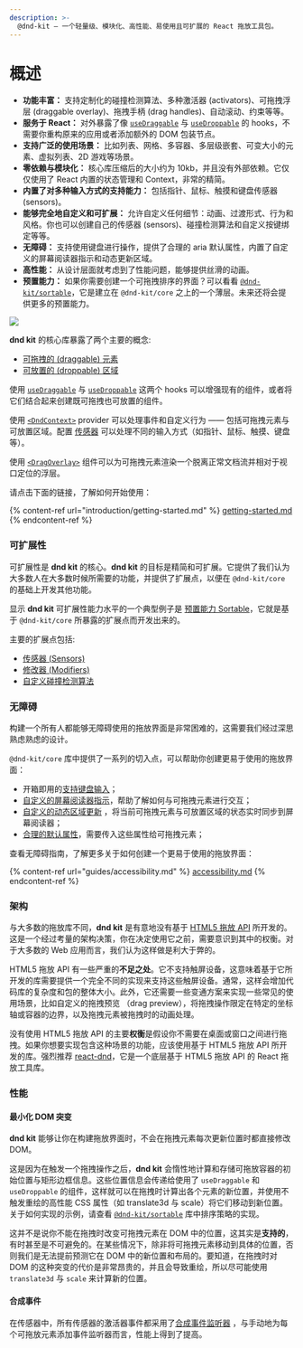```yaml
---
description: >-
  @dnd-kit – 一个轻量级、模块化、高性能、易使用且可扩展的 React 拖放工具包。
---
```


# 概述

- **功能丰富：** 支持定制化的碰撞检测算法、多种激活器 (activators)、可拖拽浮层 (draggable overlay)、拖拽手柄 (drag handles)、自动滚动、约束等等。
- **服务于 React：** 对外暴露了像 [`useDraggable`](api-documentation/draggable/usedraggable.md) 与 [`useDroppable`](api-documentation/droppable/usedroppable.md) 的 hooks，不需要你重构原来的应用或者添加额外的 DOM 包装节点。
- **支持广泛的使用场景：** 比如列表、网格、多容器、多层级嵌套、可变大小的元素、虚拟列表、2D 游戏等场景。
- **零依赖与模块化：** 核心库压缩后的大小约为 10kb，并且没有外部依赖。它仅仅使用了 React 内置的状态管理和 Context，非常的精简。
- **内置了对多种输入方式的支持能力：** 包括指针、鼠标、触摸和键盘传感器 (sensors)。
- **能够完全地自定义和可扩展：** 允许自定义任何细节：动画、过渡形式、行为和风格。你也可以创建自己的传感器 (sensors)、碰撞检测算法和自定义按键绑定等等。
- **无障碍：** 支持使用键盘进行操作，提供了合理的 aria 默认属性，内置了自定义的屏幕阅读器指示和动态更新区域。
- **高性能：** 从设计层面就考虑到了性能问题，能够提供丝滑的动画。
- **预置能力：** 如果你需要创建一个可拖拽排序的界面？可以看看 [`@dnd-kit/sortable`](presets/sortable/)，它是建立在 `@dnd-kit/core` 之上的一个薄层。未来还将会提供更多的预置能力。

![](.gitbook/assets/concepts-illustration-large.svg)

**dnd kit** 的核心库暴露了两个主要的概念:

- [可拖拽的 (draggable) 元素](api-documentation/draggable/)
- [可放置的 (droppable) 区域](api-documentation/droppable/)

使用 [`useDraggable`](api-documentation/draggable/usedraggable.md) 与 [`useDroppable`](api-documentation/droppable/usedroppable.md) 这两个 hooks 可以增强现有的组件，或者将它们结合起来创建既可拖拽也可放置的组件。

使用 [`<DndContext>`](api-documentation/context-provider/) provider 可以处理事件和自定义行为 —— 包括可拖拽元素与可放置区域。配置 [传感器](api-documentation/sensors/) 可以处理不同的输入方式（如指针、鼠标、触摸、键盘等）。

使用 [`<DragOverlay>`](api-documentation/draggable/drag-overlay.md) 组件可以为可拖拽元素渲染一个脱离正常文档流并相对于视口定位的浮层。

请点击下面的链接，了解如何开始使用：

{% content-ref url="introduction/getting-started.md" %}
[getting-started.md](introduction/getting-started.md)
{% endcontent-ref %}

### 可扩展性

可扩展性是 **dnd kit** 的核心。**dnd kit** 的目标是精简和可扩展。它提供了我们认为大多数人在大多数时候所需要的功能，并提供了扩展点，以便在 `@dnd-kit/core` 的基础上开发其他功能。

显示 **dnd kit** 可扩展性能力水平的一个典型例子是 [预置能力 Sortable](presets/sortable/)，它就是基于 `@dnd-kit/core` 所暴露的扩展点而开发出来的。

主要的扩展点包括:

- [传感器 (Sensors)](api-documentation/sensors/)
- [修改器 (Modifiers)](api-documentation/modifiers.md)
- [自定义碰撞检测算法](api-documentation/context-provider/collision-detection-algorithms.md#custom-collision-detection-strategies)

### 无障碍

构建一个所有人都能够无障碍使用的拖放界面是非常困难的，这需要我们经过深思熟虑熟虑的设计。

`@dnd-kit/core` 库中提供了一系列的切入点，可以帮助你创建更易于使用的拖放界面：

- 开箱即用的[支持键盘输入](api-documentation/sensors/keyboard.md)；
- [自定义的屏幕阅读器指示](guides/accessibility.md#screen-reader-instructions)，帮助了解如何与可拖拽元素进行交互；
- [自定义的动态区域更新](guides/accessibility.md#screen-reader-announcements-using-live-regions) ，将当前可拖拽元素与可放置区域的状态实时同步到屏幕阅读器；
- [合理的默认属性](api-documentation/draggable/usedraggable.md#attributes)，需要传入这些属性给可拖拽元素；

查看无障碍指南，了解更多关于如何创建一个更易于使用的拖放界面：

{% content-ref url="guides/accessibility.md" %}
[accessibility.md](guides/accessibility.md)
{% endcontent-ref %}

### 架构

与大多数的拖放库不同，**dnd kit** 是有意地没有基于 [HTML5 拖放 API](https://developer.mozilla.org/en-US/docs/Web/API/HTML_Drag_and_Drop_API) 所开发的。这是一个经过考量的架构决策，你在决定使用它之前，需要意识到其中的权衡。对于大多数的 Web 应用而言，我们认为这样做是利大于弊的。

HTML5 拖放 API 有一些严重的**不足之处**。它不支持触屏设备，这意味着基于它所开发的库需要提供一个完全不同的实现来支持这些触屏设备。通常，这样会增加代码库的复杂度和包的整体大小。此外，它还需要一些变通方案来实现一些常见的使用场景，比如自定义的拖拽预览 （drag preview），将拖拽操作限定在特定的坐标轴或容器的边界，以及拖拽元素被拖拽时的动画处理。

没有使用 HTML5 拖放 API 的主要**权衡**是假设你不需要在桌面或窗口之间进行拖拽。如果你想要实现包含这种场景的功能，应该使用基于 HTML5 拖放 API 所开发的库。强烈推荐 [react-dnd](https://github.com/react-dnd/react-dnd/)，它是一个底层基于 HTML5 拖放 API 的 React 拖放工具库。

### 性能

#### **最小化 DOM 突变**

**dnd kit** 能够让你在构建拖放界面时，不会在拖拽元素每次更新位置时都直接修改 DOM。

这是因为在触发一个拖拽操作之后，**dnd kit** 会惰性地计算和存储可拖放容器的初始位置与矩形边框信息。这些位置信息会传递给使用了 `useDraggable` 和 `useDroppable` 的组件，这样就可以在拖拽时计算出各个元素的新位置，并使用不触发重绘的高性能 CSS 属性（如 translate3d 与 scale）将它们移动到新位置。关于如何实现的示例，请查看 [`@dnd-kit/sortable`](presets/sortable/) 库中排序策略的实现。

这并不是说你不能在拖拽时改变可拖拽元素在 DOM 中的位置，这其实是**支持的**，有时甚至是不可避免的。在某些情况下，除非将可拖拽元素移动到具体的位置，否则我们是无法提前预测它在 DOM 中的新位置和布局的。要知道，在拖拽时对 DOM 的这种突变的代价是非常昂贵的，并且会导致重绘，所以尽可能使用 `translate3d` 与 `scale` 来计算新的位置。

#### 合成事件

在传感器中，所有传感器的激活器事件都采用了[合成事件监听器](https://reactjs.org/docs/events.html) ，与手动地为每个可拖放元素添加事件监听器而言，性能上得到了提高。
